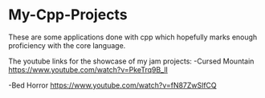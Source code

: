 # My-Cpp-Projects
These are some applications done with cpp which hopefully marks enough proficiency with the core language.

The youtube links for the showcase of my jam projects:
-Cursed Mountain
https://www.youtube.com/watch?v=PkeTrq9B_lI

-Bed Horror
https://www.youtube.com/watch?v=fN87ZwSlfCQ
